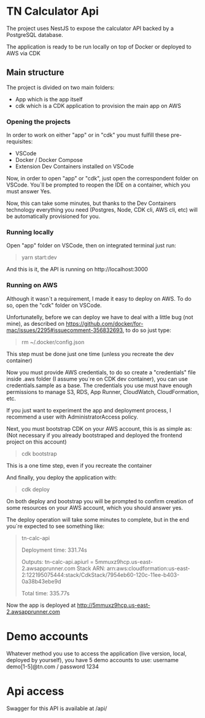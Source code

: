 # TN Calculator Api

The project uses NestJS to expose the calculator API backed by a PostgreSQL database.

The application is ready to be run locally on top of Docker or deployed to AWS via CDK

## Main structure

The project is divided on two main folders:

- App which is the app itself
- cdk which is a CDK application to provision the main app on AWS

### Opening the projects

In order to work on either "app" or in "cdk" you must fulfill these pre-requisites:

- VSCode
- Docker / Docker Compose
- Extension Dev Containers installed on VSCode

Now, in order to open "app" or "cdk", just open the correspondent folder on VSCode. You`ll be prompted to reopen the IDE on a container, which you must answer Yes.

Now, this can take some minutes, but thanks to the Dev Containers technology everything you need (Postgres, Node, CDK cli, AWS cli, etc) will be automatically provisioned for you.

### Running locally

Open "app" folder on VSCode, then on integrated terminal just run:

> yarn start:dev

And this is it, the API is running on http://localhost:3000

### Running on AWS

Although it wasn`t a requirement, I made it easy to deploy on AWS. To do so, open the "cdk" folder on VSCode.

Unfortunatelly, before we can deploy we have to deal with a little bug (not mine), as described on https://github.com/docker/for-mac/issues/2295#issuecomment-356832693, to do so just type:

> rm ~/.docker/config.json

This step must be done just one time (unless you recreate the dev container)

Now you must provide AWS credentials, to do so create a "credentials" file inside .aws folder (I assume you`re on CDK dev container), you can use credentials.sample as a base. The credentials you use must have enough permissions to manage S3, RDS, App Runner, CloudWatch, CloudFormation, etc.

If you just want to experiment the app and deployment process, I recommend a user with AdministratorAccess policy.

Next, you must bootstrap CDK on your AWS account, this is as simple as:
(Not necessary if you already bootstraped and deployed the frontend project on this account)

> cdk bootstrap

This is a one time step, even if you recreate the container

And finally, you deploy the application with:

> cdk deploy

On both deploy and bootstrap you will be prompted to confirm creation of some resources on your AWS account, which you should answer yes.

The deploy operation will take some minutes to complete, but in the end you`re expected to see something like:

> tn-calc-api
>
> Deployment time: 331.74s
>
> Outputs:
> tn-calc-api.apiurl = 5mmuxz9hcp.us-east-2.awsapprunner.com
> Stack ARN:
> arn:aws:cloudformation:us-east-2:122195075444:stack/CdkStack/7954eb60-120c-11ee-b403-0a38b43ebe9d
>
> Total time: 335.77s

Now the app is deployed at http://5mmuxz9hcp.us-east-2.awsapprunner.com

# Demo accounts

Whatever method you use to access the application (live version, local, deployed by yourself), you have 5 demo accounts to use: username demo[1-5]@tn.com / password 1234

# Api access

Swagger for this API is available at /api/
